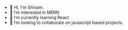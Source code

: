 - 👋 Hi, I'm Shivam.
- 👀 I’m interested in MERN
- 🌱 I’m currently learning React
- 💞️ I’m looking to collaborate on javascript based projects.

<!---
shivam-kadwade/shivam-kadwade is a ✨ special ✨ repository because its `README.md` (this file) appears on your GitHub profile.
You can click the Preview link to take a look at your changes.
--->
